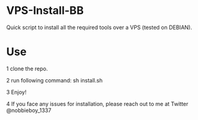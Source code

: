 # VPS-Install-BB

Quick script to install all the required tools over a VPS (tested on DEBIAN). 

# Use

1 clone the repo.

2 run following command: sh install.sh

3 Enjoy!

4 If you face any issues for installation, please reach out to me at Twitter @nobbieboy_1337
